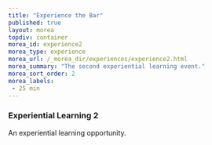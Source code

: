 ```yaml
---
title: "Experience the Bar"
published: true
layout: morea
topdiv: container
morea_id: experience2
morea_type: experience
morea_url: /_morea_dir/experiences/experience2.html
morea_summary: "The second experiential learning event."
morea_sort_order: 2
morea_labels:
 - 25 min
---
```


### Experiential Learning 2

An experiential learning opportunity.